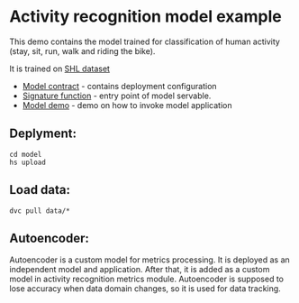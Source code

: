 # Activity recognition model example

This demo contains the model trained for classification of human activity (stay, sit, run, walk and riding the bike).

It is trained on [SHL dataset](http://www.shl-dataset.org)

- [Model contract](model/serving.yaml) - contains deployment configuration
- [Signature function](model/src/func_main.py) - entry point of model servable.
- [Model demo](demo/AR_demo.ipynb) - demo on how to invoke model application

## Deplyment:

```commandline
cd model
hs upload
```

## Load data:
```commandline
dvc pull data/*
```

## Autoencoder:
Autoencoder is a custom model for metrics processing. It is deployed as an independent model and application. After that, it is added as a custom model in activity recognition metrics module. Autoencoder is supposed to lose accuracy when data domain changes, so it is used for data tracking.

